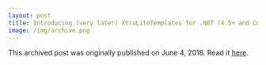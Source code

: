 ```yaml
---
layout: post
title: Introducing (very late!) XtraLiteTemplates for .NET (4.5+ and Core 2.0+)
image: /img/archive.png
---
```

This archived post was originally published on June 4, 2018. Read it [here](/alex.ciobanu.org/indexf167.html).

